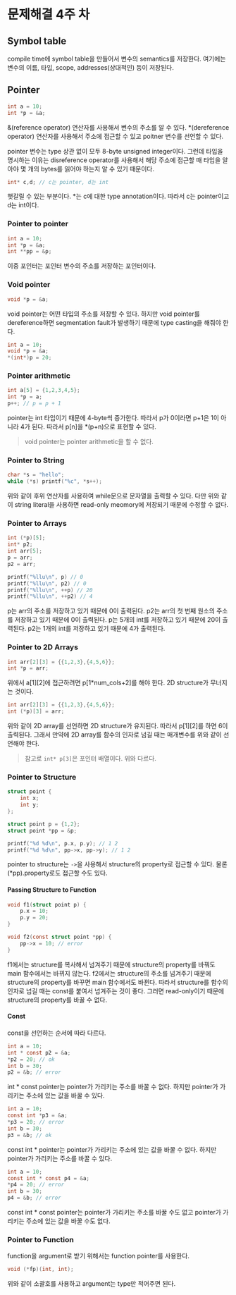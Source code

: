 # 문제해결 4주 차

## Symbol table

compile time에 symbol table을 만들어서 변수의 semantics를 저장한다. 여기에는 변수의 이름, 타입, scope, addresses(상대적인) 등이 저장된다.

## Pointer

```c
int a = 10;
int *p = &a;
```

&(reference operator) 연산자를 사용해서 변수의 주소를 알 수 있다. *(dereference operator) 연산자를 사용해서 주소에 접근할 수 있고 poitner 변수를 선언할 수 있다.

pointer 변수는 type 상관 없이 모두 8-byte unsigned integer이다. 그런데 타입을 명시하는 이유는 disreference operator를 사용해서 해당 주소에 접근할 때 타입을 알아야 몇 개의 bytes를 읽어야 하는지 알 수 있기 때문이다.

```c
int* c,d; // c는 pointer, d는 int
```

햇갈릴 수 있는 부분이다. *는 c에 대한 type annotation이다. 따라서 c는 pointer이고 d는 int이다.

### Pointer to pointer

```c
int a = 10;
int *p = &a;
int **pp = &p;
```

이중 포인터는 포인터 변수의 주소를 저장하는 포인터이다.

### Void pointer

```c
void *p = &a;
```

void pointer는 어떤 타입의 주소를 저장할 수 있다. 하지만 void pointer를 dereference하면 segmentation fault가 발생하기 때문에  type casting을 해줘야 한다.

```c
int a = 10;
void *p = &a;
*(int*)p = 20;
```

### Pointer arithmetic

```c
int a[5] = {1,2,3,4,5};
int *p = a;
p++; // p = p + 1
```

pointer는 int 타입이기 때문에 4-byte씩 증가한다. 따라서 p가 0이라면 p+1은 1이 아니라 4가 된다. 따라서 p[n]을 *(p+n)으로 표현할 수 있다.

> void pointer는 pointer arithmetic을 할 수 없다.

### Pointer to String

```c
char *s = "hello";
while (*s) printf("%c", *s++);
```

위와 같이 후위 연산자를 사용하여 while문으로 문자열을 출력할 수 있다. 다만 위와 같이 string literal을 사용하면 read-only meomory에 저장되기 때문에 수정할 수 없다.

### Pointer to Arrays

```c
int (*p)[5];
int* p2;
int arr[5];
p = arr;
p2 = arr;

printf("%llu\n", p) // 0
printf("%llu\n", p2) // 0
printf("%llu\n", ++p) // 20
printf("%llu\n", ++p2) // 4
```

p는 arr의 주소를 저장하고 있기 때문에 0이 출력된다. p2는 arr의 첫 번째 원소의 주소를 저장하고 있기 때문에 0이 출력된다. p는 5개의 int를 저장하고 있기 때문에 20이 출력된다. p2는 1개의 int를 저장하고 있기 때문에 4가 출력된다.

### Pointer to 2D Arrays

```c
int arr[2][3] = {{1,2,3},{4,5,6}};
int *p = arr;
```

위에서 a[1][2]에 접근하려면 p[1*num_cols+2]를 해야 한다. 2D structure가 무너지는 것이다.

```c
int arr[2][3] = {{1,2,3},{4,5,6}};
int (*p)[3] = arr;
```

위와 같이 2D array를 선언하면 2D structure가 유지된다. 따라서 p[1][2]를 하면 6이 출력된다. 그래서 만약에 2D array를 함수의 인자로 넘길 때는 매개변수를 위와 같이 선언해야 한다.

> 참고로 `int* p[3]`은 포인터 배열이다. 위와 다르다.

### Pointer to Structure

```c
struct point {
    int x;
    int y;
};

struct point p = {1,2};
struct point *pp = &p;

printf("%d %d\n", p.x, p.y); // 1 2
printf("%d %d\n", pp->x, pp->y); // 1 2
```

pointer to structure는 `->`을 사용해서 structure의 property로 접근할 수 있다. 물론 (*pp).property로도 접근할 수도 있다.

#### Passing Structure to Function

```c
void f1(struct point p) {
    p.x = 10;
    p.y = 20;
}

void f2(const struct point *pp) {
    pp->x = 10; // error
}
```

f1에서는 structure를 복사해서 넘겨주기 때문에 structure의 property를 바꿔도 main 함수에서는 바뀌지 않는다. f2에서는 structure의 주소를 넘겨주기 때문에 structure의 property를 바꾸면 main 함수에서도 바뀐다. 따라서 structure를 함수의 인자로 넘길 때는 const를 붙여서 넘겨주는 것이 좋다. 그러면 read-only이기 때문에 structure의 property를 바꿀 수 없다.

#### Const

const을 선언하는 순서에 따라 다르다.

```c
int a = 10;
int * const p2 = &a;
*p2 = 20; // ok
int b = 30;
p2 = &b; // error
```

int * const pointer는 pointer가 가리키는 주소를 바꿀 수 없다. 하지만 pointer가 가리키는 주소에 있는 값을 바꿀 수 있다.

```c
int a = 10;
const int *p3 = &a;
*p3 = 20; // error
int b = 30;
p3 = &b; // ok
```

const int * pointer는 pointer가 가리키는 주소에 있는 값을 바꿀 수 없다. 하지만 pointer가 가리키는 주소를 바꿀 수 있다.

```c
int a = 10;
const int * const p4 = &a;
*p4 = 20; // error
int b = 30;
p4 = &b; // error
```

const int * const pointer는 pointer가 가리키는 주소를 바꿀 수도 없고 pointer가 가리키는 주소에 있는 값을 바꿀 수도 없다.

### Pointer to Function

function을 argument로 받기 위해서는 function pointer를 사용한다.

```c
void (*fp)(int, int);
```

위와 같이 소괄호를 사용하고 argument는 type만 적어주면 된다.
